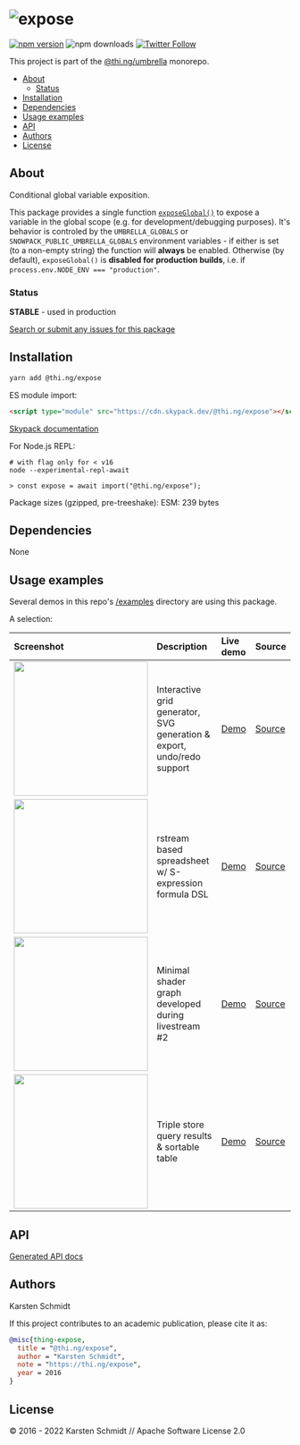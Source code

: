 <!-- This file is generated - DO NOT EDIT! -->

# ![expose](https://media.thi.ng/umbrella/banners/thing-expose.svg?3e1d3e1f)

[![npm version](https://img.shields.io/npm/v/@thi.ng/expose.svg)](https://www.npmjs.com/package/@thi.ng/expose)
![npm downloads](https://img.shields.io/npm/dm/@thi.ng/expose.svg)
[![Twitter Follow](https://img.shields.io/twitter/follow/thing_umbrella.svg?style=flat-square&label=twitter)](https://twitter.com/thing_umbrella)

This project is part of the
[@thi.ng/umbrella](https://github.com/thi-ng/umbrella/) monorepo.

- [About](#about)
  - [Status](#status)
- [Installation](#installation)
- [Dependencies](#dependencies)
- [Usage examples](#usage-examples)
- [API](#api)
- [Authors](#authors)
- [License](#license)

## About

Conditional global variable exposition.

This package provides a single function
[`exposeGlobal()`](https://docs.thi.ng/umbrella/expose/modules.html#exposeGlobal)
to expose a variable in the global scope (e.g. for development/debugging
purposes). It's behavior is controled by the `UMBRELLA_GLOBALS` or
`SNOWPACK_PUBLIC_UMBRELLA_GLOBALS` environment variables - if either is set (to
a non-empty string) the function will **always** be enabled. Otherwise (by
default), `exposeGlobal()` is **disabled for production builds**, i.e. if
`process.env.NODE_ENV === "production"`.

### Status

**STABLE** - used in production

[Search or submit any issues for this package](https://github.com/thi-ng/umbrella/issues?q=%5Bexpose%5D+in%3Atitle)

## Installation

```bash
yarn add @thi.ng/expose
```

ES module import:

```html
<script type="module" src="https://cdn.skypack.dev/@thi.ng/expose"></script>
```

[Skypack documentation](https://docs.skypack.dev/)

For Node.js REPL:

```text
# with flag only for < v16
node --experimental-repl-await

> const expose = await import("@thi.ng/expose");
```

Package sizes (gzipped, pre-treeshake): ESM: 239 bytes

## Dependencies

None

## Usage examples

Several demos in this repo's
[/examples](https://github.com/thi-ng/umbrella/tree/develop/examples)
directory are using this package.

A selection:

| Screenshot                                                                                                                 | Description                                                            | Live demo                                                 | Source                                                                                 |
|:---------------------------------------------------------------------------------------------------------------------------|:-----------------------------------------------------------------------|:----------------------------------------------------------|:---------------------------------------------------------------------------------------|
| <img src="https://raw.githubusercontent.com/thi-ng/umbrella/develop/assets/examples/rstream-grid.jpg" width="240"/>        | Interactive grid generator, SVG generation & export, undo/redo support | [Demo](https://demo.thi.ng/umbrella/rstream-grid/)        | [Source](https://github.com/thi-ng/umbrella/tree/develop/examples/rstream-grid)        |
| <img src="https://raw.githubusercontent.com/thi-ng/umbrella/develop/assets/examples/rstream-spreadsheet.png" width="240"/> | rstream based spreadsheet w/ S-expression formula DSL                  | [Demo](https://demo.thi.ng/umbrella/rstream-spreadsheet/) | [Source](https://github.com/thi-ng/umbrella/tree/develop/examples/rstream-spreadsheet) |
| <img src="https://raw.githubusercontent.com/thi-ng/umbrella/develop/assets/examples/shader-graph.jpg" width="240"/>        | Minimal shader graph developed during livestream #2                    | [Demo](https://demo.thi.ng/umbrella/shader-graph/)        | [Source](https://github.com/thi-ng/umbrella/tree/develop/examples/shader-graph)        |
| <img src="https://raw.githubusercontent.com/thi-ng/umbrella/develop/assets/examples/triple-query.png" width="240"/>        | Triple store query results & sortable table                            | [Demo](https://demo.thi.ng/umbrella/triple-query/)        | [Source](https://github.com/thi-ng/umbrella/tree/develop/examples/triple-query)        |

## API

[Generated API docs](https://docs.thi.ng/umbrella/expose/)

## Authors

Karsten Schmidt

If this project contributes to an academic publication, please cite it as:

```bibtex
@misc{thing-expose,
  title = "@thi.ng/expose",
  author = "Karsten Schmidt",
  note = "https://thi.ng/expose",
  year = 2016
}
```

## License

&copy; 2016 - 2022 Karsten Schmidt // Apache Software License 2.0
